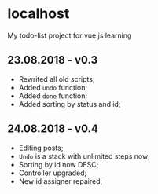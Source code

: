 # localhost

My todo-list project for vue.js learning

## 23.08.2018 - v0.3

- Rewrited all old scripts;
- Added `undo` function;
- Added `done` function;
- Added sorting by status and id;

## 24.08.2018 - v0.4

- Editing posts;
- `Undo` is a stack with unlimited steps now;
- Sorting by id now DESC;
- Controller upgraded;
- New id assigner repaired;